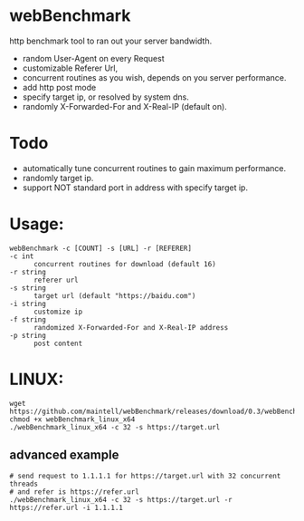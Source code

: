 # webBenchmark
http benchmark tool to ran out your server bandwidth.
- random User-Agent on every Request
- customizable Referer Url,
- concurrent routines as you wish, depends on you server performance.
- add http post mode
- specify target ip, or resolved by system dns.
- randomly X-Forwarded-For and X-Real-IP (default on).

# Todo 
- automatically tune concurrent routines to gain maximum performance. 
- randomly target ip.
- support NOT standard port in address with specify target ip.

# Usage: 
    webBenchmark -c [COUNT] -s [URL] -r [REFERER]
    -c int
          concurrent routines for download (default 16)
    -r string
          referer url
    -s string
          target url (default "https://baidu.com")
    -i string
          customize ip
    -f string
          randomized X-Forwarded-For and X-Real-IP address
    -p string
          post content


# LINUX:
    wget https://github.com/maintell/webBenchmark/releases/download/0.3/webBenchmark_linux_x64
    chmod +x webBenchmark_linux_x64
    ./webBenchmark_linux_x64 -c 32 -s https://target.url

## advanced example
    # send request to 1.1.1.1 for https://target.url with 32 concurrent threads 
    # and refer is https://refer.url
    ./webBenchmark_linux_x64 -c 32 -s https://target.url -r https://refer.url -i 1.1.1.1

    

